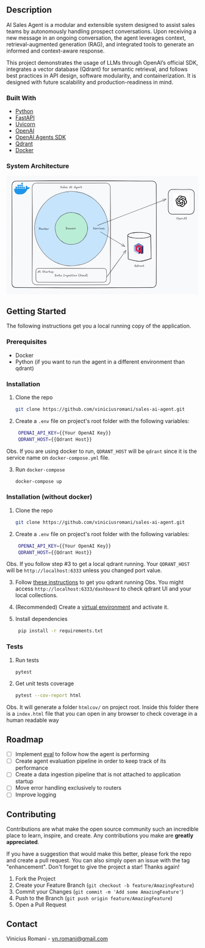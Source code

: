 ## Description

AI Sales Agent is a modular and extensible system designed to assist sales teams by autonomously handling prospect conversations. Upon receiving a new message in an ongoing conversation, the agent leverages context, retrieval-augmented generation (RAG), and integrated tools to generate an informed and context-aware response.

This project demonstrates the usage of LLMs through OpenAI’s official SDK, integrates a vector database (Qdrant) for semantic retrieval, and follows best practices in API design, software modularity, and containerization. It is designed with future scalability and production-readiness in mind.


### Built With

* [Python](https://www.python.org/)
* [FastAPI](https://fastapi.tiangolo.com/)
* [Uvicorn](https://www.uvicorn.org/)
* [OpenAI](https://platform.openai.com/docs/libraries)
* [OpenAI Agents SDK](https://openai.github.io/openai-agents-python/)
* [Qdrant](https://qdrant.tech/)
* [Docker](https://www.docker.com/)

### System Architecture

![Architecture](assets/architecture.jpg)

## Getting Started

The following instructions get you a local running copy of the application.

### Prerequisites

* Docker
* Python (if you want to run the agent in a different environment than qdrant)

### Installation

1. Clone the repo
   ```sh
   git clone https://github.com/viniciusromani/sales-ai-agent.git
   ```

2. Create a `.env` file on project's root folder with the following variables:
   ```sh
    OPENAI_API_KEY={{Your OpenAI Key}}
    QDRANT_HOST={{Qdrant Host}}
   ```
Obs. If you are using docker to run, `QDRANT_HOST` will be `qdrant` since it is the service name on `docker-compose.yml` file.

3. Run `docker-compose`
   ```sh
   docker-compose up
   ```

### Installation (without docker)

1. Clone the repo
   ```sh
   git clone https://github.com/viniciusromani/sales-ai-agent.git
   ```

2. Create a `.env` file on project's root folder with the following variables:
   ```sh
    OPENAI_API_KEY={{Your OpenAI Key}}
    QDRANT_HOST={{Qdrant Host}}
   ```
Obs. If you follow step #3 to get a local qdrant running. Your `QDRANT_HOST` will be `http://localhost:6333` unless you changed port value.

3. Follow [these instructions](https://qdrant.tech/documentation/quickstart/) to get you qdrant running
Obs. You might access `http://localhost:6333/dashboard` to check qdrant UI and your local collections.

4. (Recommended) Create a [virtual environment](https://docs.python.org/pt-br/dev/library/venv.html) and activate it.

5. Install dependencies
   ```sh
    pip install -r requirements.txt
   ```

### Tests

1. Run tests
   ```sh
   pytest
   ```
2. Get unit tests coverage
   ```sh
   pytest --cov-report html
   ```
Obs. It will generate a folder `htmlcov/` on project root. Inside this folder there is a `index.html` file that you can open in any browser to check coverage in a human readable way

<!-- ROADMAP -->
## Roadmap

- [ ] Implement [eval](https://platform.openai.com/docs/guides/evals) to follow how the agent is performing
- [ ] Create agent evaluation pipeline in order to keep track of its performance
- [ ] Create a data ingestion pipeline that is not attached to application startup
- [ ] Move error handling exclusively to routers
- [ ] Improve logging

<!-- CONTRIBUTING -->
## Contributing

Contributions are what make the open source community such an incredible place to learn, inspire, and create. Any contributions you make are **greatly appreciated**.

If you have a suggestion that would make this better, please fork the repo and create a pull request. You can also simply open an issue with the tag "enhancement".
Don't forget to give the project a star! Thanks again!

1. Fork the Project
2. Create your Feature Branch (`git checkout -b feature/AmazingFeature`)
3. Commit your Changes (`git commit -m 'Add some AmazingFeature'`)
4. Push to the Branch (`git push origin feature/AmazingFeature`)
5. Open a Pull Request

<!-- CONTACT -->
## Contact

Vinicius Romani - vn.romani@gmail.com